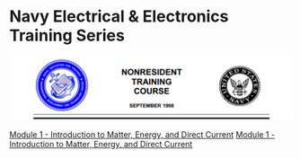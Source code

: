 # Navy Electrical & Electronics Training Series

![NEETS](https://github.com/thinkitdata/neets/blob/master/neets.png)

<a href="Mod01 - Matter Energy and DC.pdf">Module 1 - Introduction to Matter, Energy, and Direct Current</a>
<a href="Mod01 - Matter Energy and DC.pdf">Module 1 - Introduction to Matter, Energy, and Direct Current</a>

